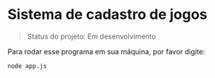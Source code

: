 <h1>Sistema de cadastro de jogos</h1>

> Status do projeto: Em desenvolvimento

Para rodar esse programa em sua máquina, por favor digite:

```
node app.js
```
